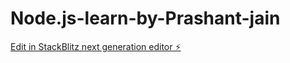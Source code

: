 # Node.js-learn-by-Prashant-jain

[Edit in StackBlitz next generation editor ⚡️](https://stackblitz.com/~/github.com/adityarwt1/Node.js-learn-by-Prashant-jain)